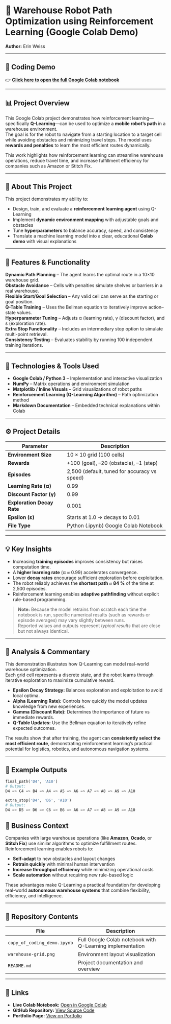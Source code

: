 # 🤖 Warehouse Robot Path Optimization using Reinforcement Learning (Google Colab Demo)  
**Author:** Erin Weiss  

---

## 🧠 Coding Demo

👉 [**Click here to open the full Google Colab notebook**](https://colab.research.google.com/github/Erin-Weiss/reinforcement-learning/blob/main/copy_of_coding_demo.ipynb)

---

## 📊 Project Overview  
This Google Colab project demonstrates how reinforcement learning—specifically **Q-Learning**—can be used to optimize a **mobile robot’s path** in a warehouse environment.  
The goal is for the robot to navigate from a starting location to a target cell while avoiding obstacles and minimizing travel steps. The model uses **rewards and penalties** to learn the most efficient routes dynamically.  

This work highlights how reinforcement learning can streamline warehouse operations, reduce travel time, and increase fulfillment efficiency for companies such as Amazon or Stitch Fix.  

---

## 🏁 About This Project  
This project demonstrates my ability to:  
- Design, train, and evaluate a **reinforcement learning agent** using Q-Learning  
- Implement **dynamic environment mapping** with adjustable goals and obstacles  
- Tune **hyperparameters** to balance accuracy, speed, and consistency  
- Translate a machine learning model into a clear, educational **Colab demo** with visual explanations  

---

## 🧩 Features & Functionality  
**Dynamic Path Planning** – The agent learns the optimal route in a 10×10 warehouse grid.  
**Obstacle Avoidance** – Cells with penalties simulate shelves or barriers in a real warehouse.  
**Flexible Start/Goal Selection** – Any valid cell can serve as the starting or goal position.  
**Q-Table Training** – Uses the Bellman equation to iteratively improve action–state values.  
**Hyperparameter Tuning** – Adjusts α (learning rate), γ (discount factor), and ε (exploration rate).  
**Extra Stop Functionality** – Includes an intermediary stop option to simulate multi-point retrieval.  
**Consistency Testing** – Evaluates stability by running 100 independent training iterations.  

---

## 🧰 Technologies & Tools Used  
- **Google Colab / Python 3** – Implementation and interactive visualization  
- **NumPy** – Matrix operations and environment simulation  
- **Matplotlib / Inline Visuals** – Grid visualizations of robot paths  
- **Reinforcement Learning (Q-Learning Algorithm)** – Path optimization method  
- **Markdown Documentation** – Embedded technical explanations within Colab  

---

## ⚙️ Project Details  
| Parameter | Description |
|------------|-------------|
| **Environment Size** | 10 × 10 grid (100 cells) |
| **Rewards** | +100 (goal), –20 (obstacle), –1 (step) |
| **Episodes** | 2,500 (default, tuned for accuracy vs speed) |
| **Learning Rate (α)** | 0.99 |
| **Discount Factor (γ)** | 0.99 |
| **Exploration Decay Rate** | 0.001 |
| **Epsilon (ε)** | Starts at 1.0 → decays to 0.01 |
| **File Type** | Python (.ipynb) Google Colab Notebook |

---

## 💡 Key Insights  
- Increasing **training episodes** improves consistency but raises computation time.  
- A **higher learning rate** (α ≈ 0.99) accelerates convergence.  
- Lower **decay rates** encourage sufficient exploration before exploitation.  
- The robot reliably achieves the **shortest path ≈ 84 %** of the time at 2,500 episodes.  
- Reinforcement learning enables **adaptive pathfinding** without explicit rule-based programming.

> **Note:** Because the model retrains from scratch each time the notebook is run, specific numerical results (such as rewards or episode averages) may vary slightly between runs.  
> Reported values and outputs represent *typical results* that are close but not always identical.

---

## 🧠 Analysis & Commentary  
This demonstration illustrates how Q-Learning can model real-world warehouse optimization.  
Each grid cell represents a discrete state, and the robot learns through iterative exploration to maximize cumulative reward.  

- **Epsilon Decay Strategy:** Balances exploration and exploitation to avoid local optima.  
- **Alpha (Learning Rate):** Controls how quickly the model updates knowledge from new experiences.  
- **Gamma (Discount Rate):** Determines the importance of future vs immediate rewards.  
- **Q-Table Updates:** Use the Bellman equation to iteratively refine expected outcomes.  

The results show that after training, the agent can **consistently select the most efficient route**, demonstrating reinforcement learning’s practical potential for logistics, robotics, and autonomous navigation systems.  

---

## 🧾 Example Outputs  

```python
final_path('D4', 'A10')
# Output:
D4 => C4 => B4 => A4 => A5 => A6 => A7 => A8 => A9 => A10

extra_stop('D4', 'D6', 'A10')
# Output:
D4 => D5 => D6 => C6 => B6 => A6 => A7 => A8 => A9 => A10
```

## 🧭 Business Context  
Companies with large warehouse operations (like **Amazon**, **Ocado**, or **Stitch Fix**) use similar algorithms to optimize fulfillment routes.  
Reinforcement learning enables robots to:

- **Self-adapt** to new obstacles and layout changes  
- **Retrain quickly** with minimal human intervention  
- **Increase throughput efficiency** while minimizing operational costs  
- **Scale automation** without requiring new rule-based logic  

These advantages make Q-Learning a practical foundation for developing real-world **autonomous warehouse systems** that combine flexibility, efficiency, and intelligence.  

---

## 📁 Repository Contents  

| File | Description |
|------|-------------|
| `copy_of_coding_demo.ipynb` | Full Google Colab notebook with Q-Learning implementation |
| `warehouse-grid.png` | Environment layout visualization |
| `README.md` | Project documentation and overview |

---

## 🔗 Links  

- **Live Colab Notebook:** [Open in Google Colab](https://colab.research.google.com/github/Erin-Weiss/reinforcement-learning/blob/main/copy_of_coding_demo.ipynb)
- **GitHub Repository:** [View Source Code](https://github.com/Erin-Weiss/reinforcement-learning)
- **Portfolio Page:** [View on Portfolio](https://erin-weiss.github.io/articles/RL-Article.html)


